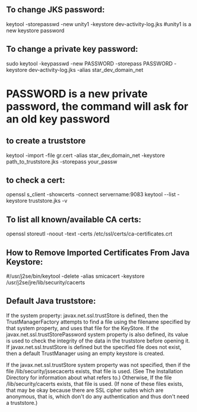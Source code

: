 ## To change JKS password:
keytool -storepasswd -new unity1 -keystore dev-activity-log.jks
#unity1 is a new keystore password
 
## To change a private key password:

sudo keytool -keypasswd -new PASSWORD -storepass PASSWORD -keystore dev-activity-log.jks -alias star_dev_domain_net
# PASSWORD is a new private password, the command will ask for an old key password

## to create a truststore 

keytool -import -file  gr.cert  -alias star_dev_domain_net  -keystore path_to_truststore.jks -storepass your_passw

## to check a cert:

openssl s_client -showcerts -connect servername:9083
keytool --list -keystore  truststore.jks -v

## To list all known/available CA certs:

openssl storeutl -noout -text -certs /etc/ssl/certs/ca-certificates.crt


## How to Remove Imported Certificates From Java Keystore:

#/usr/j2se/bin/keytool -delete -alias smicacert -keystore /usr/j2se/jre/lib/security/cacerts


## Default Java truststore: 

If the system property:
javax.net.ssl.trustStore
is defined, then the TrustManagerFactory attempts to find a file using the filename specified by that system property, and uses that file for the KeyStore. If the javax.net.ssl.trustStorePassword system property is also defined, its value is used to check the integrity of the data in the truststore before opening it.
If javax.net.ssl.trustStore is defined but the specified file does not exist, then a default TrustManager using an empty keystore is created.

If the javax.net.ssl.trustStore system property was not specified, then if the file
<java-home>/lib/security/jssecacerts
exists, that file is used. (See The Installation Directory <java-home> for information about what <java-home> refers to.) Otherwise,
If the file
<java-home>/lib/security/cacerts
exists, that file is used.
(If none of these files exists, that may be okay because there are SSL cipher suites which are anonymous, that is, which don't do any authentication and thus don't need a truststore.)
